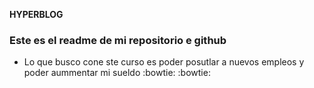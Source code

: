 **HYPERBLOG**
### Este es el readme de mi repositorio e github

- Lo que busco cone ste curso es poder posutlar a nuevos empleos y poder aummentar mi sueldo :bowtie: :bowtie: